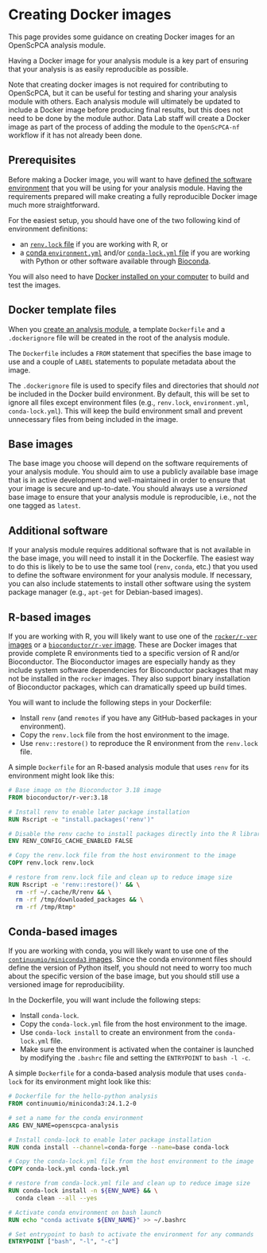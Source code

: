 # Creating Docker images

This page provides some guidance on creating Docker images for an OpenScPCA analysis module.

Having a Docker image for your analysis module is a key part of ensuring that your analysis is as easily reproducible as possible.

Note that creating docker images is not required for contributing to OpenScPCA, but it can be useful for testing and sharing your analysis module with others.
Each analysis module will ultimately be updated to include a Docker image before producing final results, but this does not need to be done by the module author.
Data Lab staff will create a Docker image as part of the process of adding the module to the `OpenScPCA-nf` workflow if it has not already been done.

## Prerequisites

Before making a Docker image, you will want to have [defined the software environment](../../contributing-to-analyses/determining-requirements/determining-software-requirements.md) that you will be using for your analysis module.
Having the requirements prepared will make creating a fully reproducible Docker image much more straightforward.

For the easiest setup, you should have one of the two following kind of environment definitions:

- an [`renv.lock` file](../../contributing-to-analyses/determining-requirements/determining-software-requirements.md#determining-and-managing-software-dependencies-in-r) if you are working with R, or
- a [conda `environment.yml`](../../contributing-to-analyses/determining-requirements/determining-software-requirements.md#module-specific-conda-environments) and/or [`conda-lock.yml` file](../../contributing-to-analyses/determining-requirements/determining-software-requirements.md#freezing-dependencies-with-conda-lock) if you are working with Python or other software available through [Bioconda](https://bioconda.github.io).



You will also need to have [Docker installed on your computer](../../technical-setup/environment-setup/install-docker.md) to build and test the images.

## Docker template files

When you [create an analysis module](../../contributing-to-analyses/analysis-modules/creating-a-module.md), a template `Dockerfile` and a `.dockerignore` file will be created in the root of the analysis module.

The `Dockerfile` includes a `FROM` statement that specifies the base image to use and a couple of `LABEL` statements to populate metadata about the image.

The `.dockerignore` file is used to specify files and directories that should *not* be included in the Docker build environment.
By default, this will be set to ignore all files except environment files (e.g., `renv.lock`, `environment.yml`, `conda-lock.yml`).
This will keep the build environment small and prevent unnecessary files from being included in the image.

## Base images

The base image you choose will depend on the software requirements of your analysis module.
You should aim to use a publicly available base image that is in active development and well-maintained in order to ensure that your image is secure and up-to-date.
You should always use a *versioned* base image to ensure that your analysis module is reproducible, i.e., not the one tagged as `latest`.

## Additional software

If your analysis module requires additional software that is not available in the base image, you will need to install it in the Dockerfile.
The easiest way to do this is likely to be to use the same tool (`renv`, `conda`, etc.) that you used to define the software environment for your analysis module.
If necessary, you can also include statements to install other software using the system package manager (e.g., `apt-get` for Debian-based images).

## R-based images

If you are working with R, you will likely want to use one of the [`rocker/r-ver` images](https://hub.docker.com/r/rocker/r-ver/tags) or a [`bioconductor/r-ver` image](https://hub.docker.com/r/bioconductor/r-ver/tags).
These are Docker images that provide complete R environments tied to a specific version of R and/or Bioconductor.
The Bioconductor images are especially handy as they include system software dependencies for Bioconductor packages that may not be installed in the `rocker` images.
They also support binary installation of Bioconductor packages, which can dramatically speed up build times.

You will want to include the following steps in your Dockerfile:

- Install `renv` (and `remotes` if you have any GitHub-based packages in your environment).
- Copy the `renv.lock` file from the host environment to the image.
- Use `renv::restore()` to reproduce the R environment from the `renv.lock` file.


A simple `Dockerfile` for an R-based analysis module that uses `renv` for its environment might look like this:

```Dockerfile
# Base image on the Bioconductor 3.18 image
FROM bioconductor/r-ver:3.18

# Install renv to enable later package installation
RUN Rscript -e "install.packages('renv')"

# Disable the renv cache to install packages directly into the R library
ENV RENV_CONFIG_CACHE_ENABLED FALSE

# Copy the renv.lock file from the host environment to the image
COPY renv.lock renv.lock

# restore from renv.lock file and clean up to reduce image size
RUN Rscript -e 'renv::restore()' && \
  rm -rf ~/.cache/R/renv && \
  rm -rf /tmp/downloaded_packages && \
  rm -rf /tmp/Rtmp*
```


## Conda-based images

If you are working with conda, you will likely want to use one of the [`continuumio/miniconda3` images](https://hub.docker.com/r/continuumio/miniconda3/tags).
Since the conda environment files should define the version of Python itself, you should not need to worry too much about the specific version of the base image, but you should still use a versioned image for reproducibility.

In the Dockerfile, you will want include the following steps:

- Install `conda-lock`.
- Copy the `conda-lock.yml` file from the host environment to the image.
- Use `conda-lock install` to create an environment from the `conda-lock.yml` file.
- Make sure the environment is activated when the container is launched by modifying the `.bashrc` file and setting the `ENTRYPOINT` to `bash -l -c`.

A simple `Dockerfile` for a conda-based analysis module that uses `conda-lock` for its environment might look like this:

```Dockerfile
# Dockerfile for the hello-python analysis
FROM continuumio/miniconda3:24.1.2-0

# set a name for the conda environment
ARG ENV_NAME=openscpca-analysis

# Install conda-lock to enable later package installation
RUN conda install --channel=conda-forge --name=base conda-lock

# Copy the conda-lock.yml file from the host environment to the image
COPY conda-lock.yml conda-lock.yml

# restore from conda-lock.yml file and clean up to reduce image size
RUN conda-lock install -n ${ENV_NAME} && \
  conda clean --all --yes

# Activate conda environment on bash launch
RUN echo "conda activate ${ENV_NAME}" >> ~/.bashrc

# Set entrypoint to bash to activate the environment for any commands
ENTRYPOINT ["bash", "-l", "-c"]
```
